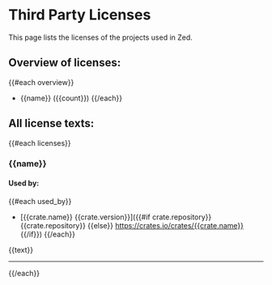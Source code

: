# Third Party Licenses

This page lists the licenses of the projects used in Zed.

## Overview of licenses:

{{#each overview}}
* {{name}} ({{count}})
{{/each}}

## All license texts:

{{#each licenses}}

### {{name}}
  
#### Used by:

{{#each used_by}}
* [{{crate.name}} {{crate.version}}]({{#if crate.repository}} {{crate.repository}} {{else}} https://crates.io/crates/{{crate.name}} {{/if}})
{{/each}}
 
{{text}}

--------------------------------------------------------------------------------
           
{{/each}}